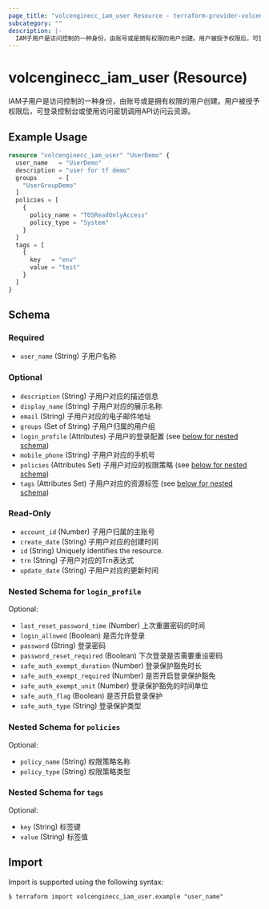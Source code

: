 ```yaml
---
page_title: "volcenginecc_iam_user Resource - terraform-provider-volcenginecc"
subcategory: ""
description: |-
  IAM子用户是访问控制的一种身份，由账号或是拥有权限的用户创建。用户被授予权限后，可登录控制台或使用访问密钥调用API访问云资源。
---
```


# volcenginecc_iam_user (Resource)

IAM子用户是访问控制的一种身份，由账号或是拥有权限的用户创建。用户被授予权限后，可登录控制台或使用访问密钥调用API访问云资源。

## Example Usage

```terraform
resource "volcenginecc_iam_user" "UserDemo" {
  user_name   = "UserDemo"
  description = "user for tf demo"
  groups      = [
    "UserGroupDemo"
  ]
  policies = [
    {
      policy_name = "TOSReadOnlyAccess"
      policy_type = "System"
    }
  ]
  tags = [
    {
      key   = "env"
      value = "test"
    }
  ]
}
```

<!-- schema generated by tfplugindocs -->
## Schema

### Required

- `user_name` (String) 子用户名称

### Optional

- `description` (String) 子用户对应的描述信息
- `display_name` (String) 子用户对应的展示名称
- `email` (String) 子用户对应的电子邮件地址
- `groups` (Set of String) 子用户归属的用户组
- `login_profile` (Attributes) 子用户的登录配置 (see [below for nested schema](#nestedatt--login_profile))
- `mobile_phone` (String) 子用户对应的手机号
- `policies` (Attributes Set) 子用户对应的权限策略 (see [below for nested schema](#nestedatt--policies))
- `tags` (Attributes Set) 子用户对应的资源标签 (see [below for nested schema](#nestedatt--tags))

### Read-Only

- `account_id` (Number) 子用户归属的主账号
- `create_date` (String) 子用户对应的创建时间
- `id` (String) Uniquely identifies the resource.
- `trn` (String) 子用户对应的Trn表达式
- `update_date` (String) 子用户对应的更新时间

<a id="nestedatt--login_profile"></a>
### Nested Schema for `login_profile`

Optional:

- `last_reset_password_time` (Number) 上次重置密码的时间
- `login_allowed` (Boolean) 是否允许登录
- `password` (String) 登录密码
- `password_reset_required` (Boolean) 下次登录是否需要重设密码
- `safe_auth_exempt_duration` (Number) 登录保护豁免时长
- `safe_auth_exempt_required` (Number) 是否开启登录保护豁免
- `safe_auth_exempt_unit` (Number) 登录保护豁免的时间单位
- `safe_auth_flag` (Boolean) 是否开启登录保护
- `safe_auth_type` (String) 登录保护类型


<a id="nestedatt--policies"></a>
### Nested Schema for `policies`

Optional:

- `policy_name` (String) 权限策略名称
- `policy_type` (String) 权限策略类型


<a id="nestedatt--tags"></a>
### Nested Schema for `tags`

Optional:

- `key` (String) 标签键
- `value` (String) 标签值

## Import

Import is supported using the following syntax:

```shell
$ terraform import volcenginecc_iam_user.example "user_name"
```
